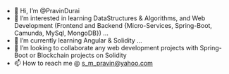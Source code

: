 - 👋 Hi, I’m @PravinDurai
- 👀 I’m interested in learning DataStructures & Algorithms, and Web Development (Frontend and Backend {Micro-Services, Spring-Boot, Camunda, MySql, MongoDB}) ...
- 🌱 I’m currently learning Angular & Solidity ...
- 💞️ I’m looking to collaborate any web development projects with Spring-Boot or Blockchain projects on Solidity
- 📫 How to reach me @ s_m_pravin@yahoo.com

<!---
PravinDurai/PravinDurai is a ✨ special ✨ repository because its `README.md` (this file) appears on your GitHub profile.
You can click the Preview link to take a look at your changes.
--->
